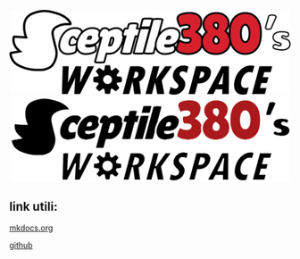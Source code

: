 ![# Sceptile380's workspace](assets/s380logo_1.png#only-light)
![# Sceptile380's workspace](assets/s380logo.png#only-dark)

## link utili:
[mkdocs.org](https://www.mkdocs.org)

[github](https://github.com/Sceptile380)
